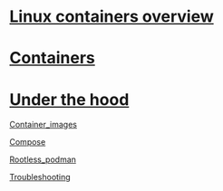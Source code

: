# [Linux containers overview ](Readme.md)

# [Containers](Containers.md)

# [Under the hood](under_the_hood.md)

[Container_images](Container_images.md)

[Compose](Compose.md)

[Rootless_podman](Rootless_podman.md)

[Troubleshooting](Troubleshooting.md)